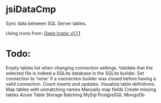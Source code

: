 # jsiDataCmp
Sync data between SQL Server tables.


Using icons from: [Open Iconic v1.1.1](http://useiconic.com/open)


# Todo:
Empty tables list when changing connection settings.
Validate that the selected file is indeed a SQLite database in the SQLite builder.
Set connection to 'none' if a connection builder was closed before having a valid connection.
Count inserts and updates.
Visualize table definitions.
Map tables with unmatching names
Manually map fields
Create missing tables
Azure Table Storage
Batching
MySql
PostgreSQL
MongoDb


